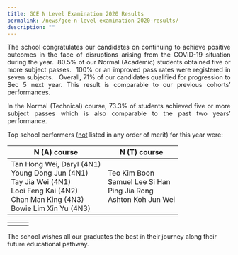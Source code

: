 ```yaml
---
title: GCE N Level Examination 2020 Results
permalink: /news/gce-n-level-examination-2020-results/
description: ""
---
```

<p style="text-align: justify;">The school congratulates our candidates on continuing to achieve positive outcomes in the face of disruptions arising from the COVID-19 situation during the year.  80.5% of our Normal (Academic) students obtained five or more subject passes.  100% or an improved pass rates were registered in seven subjects.   Overall, 71% of our candidates qualified for progression to Sec 5 next year. This result is comparable to our previous cohorts’ performances.  </p>

<p style="text-align: justify;">In the Normal (Technical) course, 73.3% of students achieved five or more subject passes which is also comparable to the past two years’ performance.</p>

Top school performers (<u>not</u> listed in any order of merit) for this year were:

| N (A) course                                                                                                                                   | N (T) course                                                             |
|--------------------|----------------|
| Tan Hong Wei, Daryl (4N1)<br>Young Dong Jun (4N1)<br>Tay Jia Wei (4N1)<br>Looi Feng Kai (4N2)<br>Chan Man King (4N3)<br>Bowie Lim Xin Yu (4N3) | Teo Kim Boon<br>Samuel Lee Si Han<br>Ping Jia Rong<br>Ashton Koh Jun Wei |

|   |   |   |
|:---:|:---:|:---:|
|   |   |   |


The school wishes all our graduates the best in their journey along their future educational pathway.